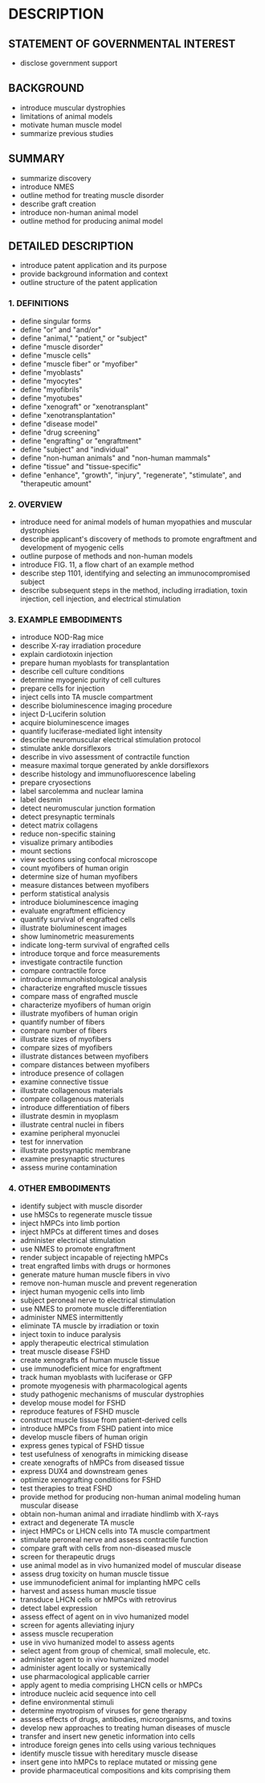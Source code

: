 # DESCRIPTION

## STATEMENT OF GOVERNMENTAL INTEREST

- disclose government support

## BACKGROUND

- introduce muscular dystrophies
- limitations of animal models
- motivate human muscle model
- summarize previous studies

## SUMMARY

- summarize discovery
- introduce NMES
- outline method for treating muscle disorder
- describe graft creation
- introduce non-human animal model
- outline method for producing animal model

## DETAILED DESCRIPTION

- introduce patent application and its purpose
- provide background information and context
- outline structure of the patent application

### 1. DEFINITIONS

- define singular forms
- define "or" and "and/or"
- define "animal," "patient," or "subject"
- define "muscle disorder"
- define "muscle cells"
- define "muscle fiber" or "myofiber"
- define "myoblasts"
- define "myocytes"
- define "myofibrils"
- define "myotubes"
- define "xenograft" or "xenotransplant"
- define "xenotransplantation"
- define "disease model"
- define "drug screening"
- define "engrafting" or "engraftment"
- define "subject" and "individual"
- define "non-human animals" and "non-human mammals"
- define "tissue" and "tissue-specific"
- define "enhance", "growth", "injury", "regenerate", "stimulate", and "therapeutic amount"

### 2. OVERVIEW

- introduce need for animal models of human myopathies and muscular dystrophies
- describe applicant's discovery of methods to promote engraftment and development of myogenic cells
- outline purpose of methods and non-human models
- introduce FIG. 11, a flow chart of an example method
- describe step 1101, identifying and selecting an immunocompromised subject
- describe subsequent steps in the method, including irradiation, toxin injection, cell injection, and electrical stimulation

### 3. EXAMPLE EMBODIMENTS

- introduce NOD-Rag mice
- describe X-ray irradiation procedure
- explain cardiotoxin injection
- prepare human myoblasts for transplantation
- describe cell culture conditions
- determine myogenic purity of cell cultures
- prepare cells for injection
- inject cells into TA muscle compartment
- describe bioluminescence imaging procedure
- inject D-Luciferin solution
- acquire bioluminescence images
- quantify luciferase-mediated light intensity
- describe neuromuscular electrical stimulation protocol
- stimulate ankle dorsiflexors
- describe in vivo assessment of contractile function
- measure maximal torque generated by ankle dorsiflexors
- describe histology and immunofluorescence labeling
- prepare cryosections
- label sarcolemma and nuclear lamina
- label desmin
- detect neuromuscular junction formation
- detect presynaptic terminals
- detect matrix collagens
- reduce non-specific staining
- visualize primary antibodies
- mount sections
- view sections using confocal microscope
- count myofibers of human origin
- determine size of human myofibers
- measure distances between myofibers
- perform statistical analysis
- introduce bioluminescence imaging
- evaluate engraftment efficiency
- quantify survival of engrafted cells
- illustrate bioluminescent images
- show luminometric measurements
- indicate long-term survival of engrafted cells
- introduce torque and force measurements
- investigate contractile function
- compare contractile force
- introduce immunohistological analysis
- characterize engrafted muscle tissues
- compare mass of engrafted muscle
- characterize myofibers of human origin
- illustrate myofibers of human origin
- quantify number of fibers
- compare number of fibers
- illustrate sizes of myofibers
- compare sizes of myofibers
- illustrate distances between myofibers
- compare distances between myofibers
- introduce presence of collagen
- examine connective tissue
- illustrate collagenous materials
- compare collagenous materials
- introduce differentiation of fibers
- illustrate desmin in myoplasm
- illustrate central nuclei in fibers
- examine peripheral myonuclei
- test for innervation
- illustrate postsynaptic membrane
- examine presynaptic structures
- assess murine contamination

### 4. OTHER EMBODIMENTS

- identify subject with muscle disorder
- use hMSCs to regenerate muscle tissue
- inject hMPCs into limb portion
- inject hMPCs at different times and doses
- administer electrical stimulation
- use NMES to promote engraftment
- render subject incapable of rejecting hMPCs
- treat engrafted limbs with drugs or hormones
- generate mature human muscle fibers in vivo
- remove non-human muscle and prevent regeneration
- inject human myogenic cells into limb
- subject peroneal nerve to electrical stimulation
- use NMES to promote muscle differentiation
- administer NMES intermittently
- eliminate TA muscle by irradiation or toxin
- inject toxin to induce paralysis
- apply therapeutic electrical stimulation
- treat muscle disease FSHD
- create xenografts of human muscle tissue
- use immunodeficient mice for engraftment
- track human myoblasts with luciferase or GFP
- promote myogenesis with pharmacological agents
- study pathogenic mechanisms of muscular dystrophies
- develop mouse model for FSHD
- reproduce features of FSHD muscle
- construct muscle tissue from patient-derived cells
- introduce hMPCs from FSHD patient into mice
- develop muscle fibers of human origin
- express genes typical of FSHD tissue
- test usefulness of xenografts in mimicking disease
- create xenografts of hMPCs from diseased tissue
- express DUX4 and downstream genes
- optimize xenografting conditions for FSHD
- test therapies to treat FSHD
- provide method for producing non-human animal modeling human muscular disease
- obtain non-human animal and irradiate hindlimb with X-rays
- extract and degenerate TA muscle
- inject HMPCs or LHCN cells into TA muscle compartment
- stimulate peroneal nerve and assess contractile function
- compare graft with cells from non-diseased muscle
- screen for therapeutic drugs
- use animal model as in vivo humanized model of muscular disease
- assess drug toxicity on human muscle tissue
- use immunodeficient animal for implanting hMPC cells
- harvest and assess human muscle tissue
- transduce LHCN cells or hMPCs with retrovirus
- detect label expression
- assess effect of agent on in vivo humanized model
- screen for agents alleviating injury
- assess muscle recuperation
- use in vivo humanized model to assess agents
- select agent from group of chemical, small molecule, etc.
- administer agent to in vivo humanized model
- administer agent locally or systemically
- use pharmacological applicable carrier
- apply agent to media comprising LHCN cells or hMPCs
- introduce nucleic acid sequence into cell
- define environmental stimuli
- determine myotropism of viruses for gene therapy
- assess effects of drugs, antibodies, microorganisms, and toxins
- develop new approaches to treating human diseases of muscle
- transfer and insert new genetic information into cells
- introduce foreign genes into cells using various techniques
- identify muscle tissue with hereditary muscle disease
- insert gene into hMPCs to replace mutated or missing gene
- provide pharmaceutical compositions and kits comprising them

